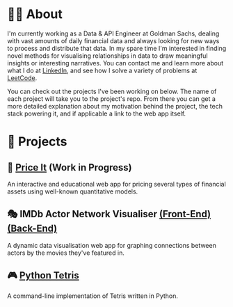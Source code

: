 
# 👨‍💻 About
I'm currently working as a Data & API Engineer at Goldman Sachs, dealing with vast amounts of daily financial data and always looking for new ways to process and distribute that data. In my spare time I'm interested in finding novel methods for visualising relationships in data to draw meaningful insights or interesting narratives.
You can contact me and learn more about what I do at [LinkedIn](https://www.linkedin.com/in/amro-nagdy-453131b3/), and see how I solve a variety of problems at [LeetCode](https://leetcode.com/amronagdy/).

You can check out the projects I've been working on below. The name of each project will take you to the project's repo. From there you can get a more detailed explanation about my motivation behind the project, the tech stack powering it, and if applicable a link to the web app itself.

# 🎨 Projects

## 💸 [Price It](https://github.com/AmroNagdy/price-it) (Work in Progress)
An interactive and educational web app for pricing several types of financial assets using well-known quantitative models.

## 🎭 IMDb Actor Network Visualiser [(Front-End)](https://github.com/AmroNagdy/imdb-actor-network-visualiser-front) [(Back-End)](https://github.com/AmroNagdy/imdb-actor-network-visualiser-back)
A dynamic data visualisation web app for graphing connections between actors by the movies they've featured in.

## 🎮 [Python Tetris](https://github.com/AmroNagdy/python-tetris)
A command-line implementation of Tetris written in Python.

